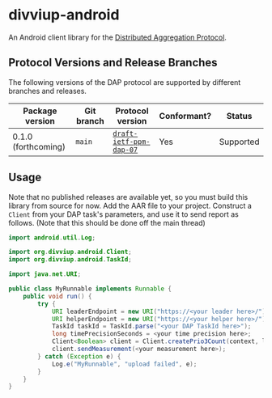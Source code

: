 # divviup-android
An Android client library for the [Distributed Aggregation Protocol][DAP].

[DAP]: https://datatracker.ietf.org/doc/draft-ietf-ppm-dap/

## Protocol Versions and Release Branches

The following versions of the DAP protocol are supported by different branches
and releases.

| Package version     | Git branch | Protocol version                    | Conformant? | Status    |
|---------------------|------------|-------------------------------------|-------------|-----------|
| 0.1.0 (forthcoming) | `main`     | [`draft-ietf-ppm-dap-07`][draft-07] | Yes         | Supported |

[draft-07]: https://datatracker.ietf.org/doc/draft-ietf-ppm-dap/07/

## Usage

Note that no published releases are available yet, so you must build this
library from source for now. Add the AAR file to your project. Construct a
`Client` from your DAP task's parameters, and use it to send report as follows.
(Note that this should be done off the main thread)

```java
import android.util.Log;

import org.divviup.android.Client;
import org.divviup.android.TaskId;

import java.net.URI;

public class MyRunnable implements Runnable {
    public void run() {
        try {
            URI leaderEndpoint = new URI("https://<your leader here>/");
            URI helperEndpoint = new URI("https://<your helper here>/");
            TaskId taskId = TaskId.parse("<your DAP TaskId here>");
            long timePrecisionSeconds = <your time precision here>;
            Client<Boolean> client = Client.createPrio3Count(context, leaderEndpoint, helperEndpoint, taskId, timePrecisionSeconds);
            client.sendMeasurement(<your measurement here>);
        } catch (Exception e) {
            Log.e("MyRunnable", "upload failed", e);
        }
    }
}
```
